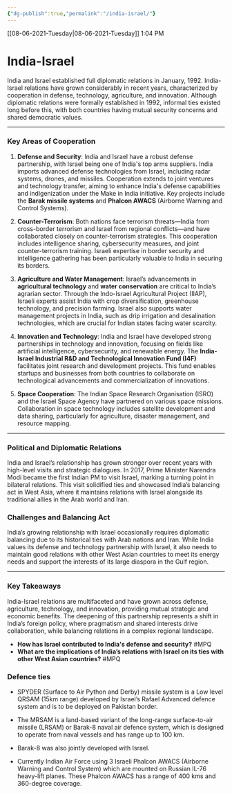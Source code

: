 ```yaml
---
{"dg-publish":true,"permalink":"/india-israel/"}
---
```


[[08-06-2021-Tuesday\|08-06-2021-Tuesday]]  1:04 PM

# India-Israel
India and Israel established full diplomatic relations in January, 1992.
India-Israel relations have grown considerably in recent years, characterized by cooperation in defense, technology, agriculture, and innovation. Although diplomatic relations were formally established in 1992, informal ties existed long before this, with both countries having mutual security concerns and shared democratic values.

---

### Key Areas of Cooperation

1. **Defense and Security**: India and Israel have a robust defense partnership, with Israel being one of India's top arms suppliers. India imports advanced defense technologies from Israel, including radar systems, drones, and missiles. Cooperation extends to joint ventures and technology transfer, aiming to enhance India's defense capabilities and indigenization under the Make in India initiative. Key projects include the **Barak missile systems** and **Phalcon AWACS** (Airborne Warning and Control Systems).
    
2. **Counter-Terrorism**: Both nations face terrorism threats—India from cross-border terrorism and Israel from regional conflicts—and have collaborated closely on counter-terrorism strategies. This cooperation includes intelligence sharing, cybersecurity measures, and joint counter-terrorism training. Israeli expertise in border security and intelligence gathering has been particularly valuable to India in securing its borders.
    
3. **Agriculture and Water Management**: Israel’s advancements in **agricultural technology** and **water conservation** are critical to India’s agrarian sector. Through the Indo-Israel Agricultural Project (IIAP), Israeli experts assist India with crop diversification, greenhouse technology, and precision farming. Israel also supports water management projects in India, such as drip irrigation and desalination technologies, which are crucial for Indian states facing water scarcity.
    
4. **Innovation and Technology**: India and Israel have developed strong partnerships in technology and innovation, focusing on fields like artificial intelligence, cybersecurity, and renewable energy. The **India-Israel Industrial R&D and Technological Innovation Fund (I4F)** facilitates joint research and development projects. This fund enables startups and businesses from both countries to collaborate on technological advancements and commercialization of innovations.
    
5. **Space Cooperation**: The Indian Space Research Organisation (ISRO) and the Israel Space Agency have partnered on various space missions. Collaboration in space technology includes satellite development and data sharing, particularly for agriculture, disaster management, and resource mapping.
    

---

### Political and Diplomatic Relations

India and Israel’s relationship has grown stronger over recent years with high-level visits and strategic dialogues. In 2017, Prime Minister Narendra Modi became the first Indian PM to visit Israel, marking a turning point in bilateral relations. This visit solidified ties and showcased India’s balancing act in West Asia, where it maintains relations with Israel alongside its traditional allies in the Arab world and Iran.

### Challenges and Balancing Act

India’s growing relationship with Israel occasionally requires diplomatic balancing due to its historical ties with Arab nations and Iran. While India values its defense and technology partnership with Israel, it also needs to maintain good relations with other West Asian countries to meet its energy needs and support the interests of its large diaspora in the Gulf region.

---

### Key Takeaways

India-Israel relations are multifaceted and have grown across defense, agriculture, technology, and innovation, providing mutual strategic and economic benefits. The deepening of this partnership represents a shift in India’s foreign policy, where pragmatism and shared interests drive collaboration, while balancing relations in a complex regional landscape.


- **How has Israel contributed to India's defense and security?** #MPQ 
- **What are the implications of India’s relations with Israel on its ties with other West Asian countries?** #MPQ

### Defence ties

<div class="transclusion internal-embed is-loaded"><div class="markdown-embed">



- SPYDER (Surface to Air Python and Derby) missile system is a Low level QRSAM (15km range) developed by Israel’s Rafael Advanced defence system and is to be deployed on Pakistan border. 

</div></div>


<div class="transclusion internal-embed is-loaded"><div class="markdown-embed">



- The MRSAM is a land-based variant of the long-range surface-to-air missile (LRSAM) or Barak-8 naval air defence system, which is designed to operate from naval vessels and has range up to 100 km. 

</div></div>


<div class="transclusion internal-embed is-loaded"><div class="markdown-embed">



- Barak-8 was also jointly developed with Israel. 

</div></div>


<div class="transclusion internal-embed is-loaded"><div class="markdown-embed">



- Currently Indian Air Force using 3 Israeli Phalcon AWACS (Airborne Warning and Control System) which are mounted on Russian IL-76 heavy-lift planes. These Phalcon AWACS has a range of 400 kms and 360-degree coverage. 

</div></div>
